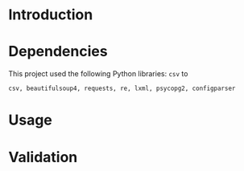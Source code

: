 # Introduction



# Dependencies
This project used the following Python libraries:
```csv``` to
```
csv, beautifulsoup4, requests, re, lxml, psycopg2, configparser
```


# Usage



# Validation


